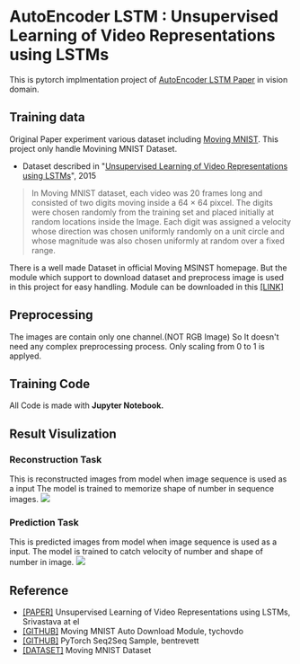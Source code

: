 # AutoEncoder LSTM : Unsupervised Learning of Video Representations using LSTMs
This is pytorch implmentation project of [AutoEncoder LSTM Paper](https://arxiv.org/abs/1502.04681) in vision domain.

## Training data
Original Paper experiment various dataset including [Moving MNIST](http://www.cs.toronto.edu/~nitish/unsupervised_video/).
This project only handle Movining MNIST Dataset.

- Dataset described in "[Unsupervised Learning of Video Representations using LSTMs](https://arxiv.org/abs/1502.04681)", 2015
>In Moving MNIST dataset, each video was 20 frames long and consisted of two digits moving inside a 64 × 64 pixcel.
>The digits were chosen randomly from the training set and placed initially at random locations inside the Image.
>Each digit was assigned a velocity whose direction was chosen uniformly randomly on a unit circle and whose magnitude was also chosen uniformly at random over a fixed range.

There is a well made Dataset in official Moving MSINST homepage. 
But the module which support to download dataset and preprocess image is used in this project for easy handling.
Module can be downloaded in this [[LINK]](https://github.com/tychovdo/MovingMNIST)

## Preprocessing
The images are contain only one channel.(NOT RGB Image)
So It doesn't need any complex preprocessing process.
Only scaling from 0 to 1 is applyed.

## Training Code
All Code is made with **Jupyter Notebook.**

## Result Visulization
### Reconstruction Task
This is reconstructed images from model when image sequence is used as a input
The model is trained to memorize shape of number in sequence images.
![](reconstruction6.gif)

### Prediction Task
This is predicted images from model when image sequence is used as a input.
The model is trained to catch velocity of number and shape of number in image.
![](prediction6.gif)

## Reference
- [[PAPER]](https://arxiv.org/abs/1502.04681) Unsupervised Learning of Video Representations using LSTMs, Srivastava at el
- [[GITHUB]](https://github.com/tychovdo/MovingMNIST) Moving MNIST Auto Download Module, tychovdo
- [[GITHUB]](https://github.com/bentrevett/pytorch-seq2seq) PyTorch Seq2Seq Sample, bentrevett
- [[DATASET]](http://www.cs.toronto.edu/~nitish/unsupervised_video/) Moving MNIST Dataset

